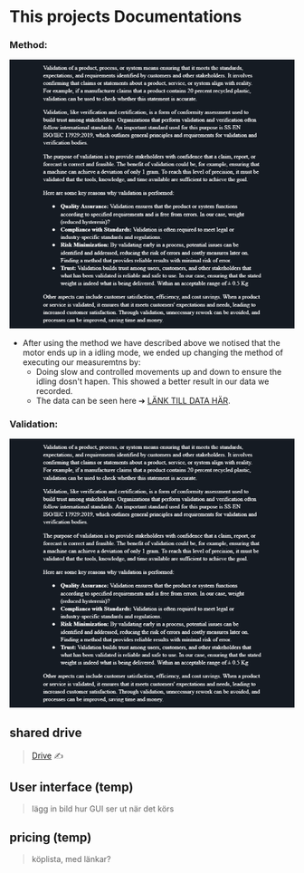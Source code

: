 # This projects Documentations  

### Method:
![Image](https://github.com/HugoPersson01/POWER-CABLE/blob/main/pictures/Validation.PNG)
+ After using the method we have described above we notised that the motor ends up in a idling mode, we ended up changing the method of executing our measuremtns by:
  + Doing slow and controlled movements up and down to ensure the idling dosn't hapen. This showed a better result in our data we recorded.
  + The data can be seen here  ➔ [LÄNK TILL DATA HÄR](https://github.com/HugoPersson01/POWER-CABLE/tree/main/Machine/Hardware).

### Validation:
![Image](https://github.com/HugoPersson01/POWER-CABLE/blob/main/pictures/Validation.PNG)



## shared drive
> [Drive](https://drive.google.com/drive/folders/1GKdPG60LBvru-e2fMha9NIqRZFCKdvjO) ✍️


## User interface (temp)
> lägg in bild hur GUI ser ut när det körs

## pricing (temp)
> köplista, med länkar?
